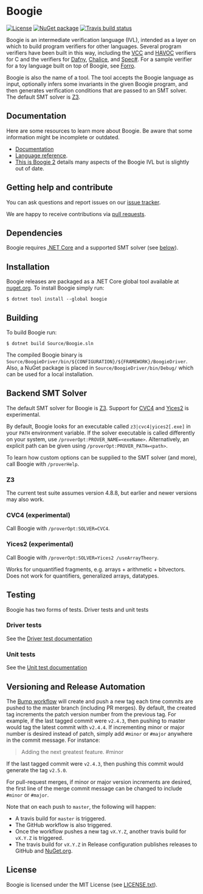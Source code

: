 # Boogie

[![License][license-badge]](LICENSE.txt)
[![NuGet package][nuget-badge]][nuget]
[![Travis build status][travis-badge]][travis]

Boogie is an intermediate verification language (IVL), intended as a layer on
which to build program verifiers for other languages. Several program verifiers
have been built in this way, including the
[VCC](https://github.com/microsoft/vcc) and
[HAVOC](https://www.microsoft.com/en-us/research/project/havoc) verifiers for C
and the verifiers for [Dafny](https://github.com/dafny-lang/dafny),
[Chalice](https://www.microsoft.com/en-us/research/project/chalice), and
[Spec#](https://www.microsoft.com/en-us/research/project/spec).
For a sample verifier for a toy language built on top of Boogie, see
[Forro](https://github.com/boogie-org/forro).

Boogie is also the name of a tool. The tool accepts the Boogie language as
input, optionally infers some invariants in the given Boogie program, and then
generates verification conditions that are passed to an SMT solver. The default
SMT solver is [Z3](https://github.com/Z3Prover/z3).

## Documentation

Here are some resources to learn more about Boogie. Be aware that some
information might be incomplete or outdated.

* [Documentation](https://boogie-docs.readthedocs.org/en/latest/)
* [Language reference](https://boogie-docs.readthedocs.org/en/latest/LangRef.html).
* [This is Boogie 2](https://research.microsoft.com/en-us/um/people/leino/papers/krml178.pdf)
  details many aspects of the Boogie IVL but is slightly out of date.

## Getting help and contribute

You can ask questions and report issues on our [issue tracker](https://github.com/boogie-org/boogie/issues).

We are happy to receive contributions via [pull requests](https://github.com/boogie-org/boogie/pulls).

## Dependencies

Boogie requires [.NET Core](https://dotnet.microsoft.com) and a supported SMT
solver (see [below](#backend-smt-solver)).

## Installation

Boogie releases are packaged as a .NET Core global tool available at
[nuget.org][nuget]. To install Boogie simply run:

```
$ dotnet tool install --global boogie
```

## Building

To build Boogie run:

```
$ dotnet build Source/Boogie.sln
```

The compiled Boogie binary is
`Source/BoogieDriver/bin/${CONFIGURATION}/${FRAMEWORK}/BoogieDriver`. Also, a
NuGet package is placed in `Source/BoogieDriver/bin/Debug/` which can be used
for a local installation.

## Backend SMT Solver

The default SMT solver for Boogie is [Z3](https://github.com/Z3Prover/z3).
Support for [CVC4](https://cvc4.github.io/) and
[Yices2](https://yices.csl.sri.com/) is experimental.

By default, Boogie looks for an executable called `z3|cvc4|yices2[.exe]` in your
`PATH` environment variable. If the solver executable is called differently on
your system, use `/proverOpt:PROVER_NAME=<exeName>`. Alternatively, an explicit
path can be given using `/proverOpt:PROVER_PATH=<path>`.

To learn how custom options can be supplied to the SMT solver (and more), call
Boogie with `/proverHelp`.

### Z3

The current test suite assumes version 4.8.8, but earlier and newer versions may
also work.

### CVC4 (experimental)

Call Boogie with `/proverOpt:SOLVER=CVC4`.

### Yices2 (experimental)

Call Boogie with `/proverOpt:SOLVER=Yices2 /useArrayTheory`.

Works for unquantified fragments, e.g. arrays + arithmetic + bitvectors. Does
not work for quantifiers, generalized arrays, datatypes.

## Testing

Boogie has two forms of tests. Driver tests and unit tests

### Driver tests

See the [Driver test documentation](Test/README.md)

### Unit tests

See the [Unit test documentation](Source/UnitTests/README.md)

## Versioning and Release Automation

The [Bump workflow](.github/workflows/main.yml) will create and push a new tag
each time commits are pushed to the master branch (including PR merges). By
default, the created tag increments the patch version number from the previous
tag. For example, if the last tagged commit were `v2.4.3`, then pushing to
master would tag the latest commit with `v2.4.4`. If incrementing minor or major
number is desired instead of patch, simply add `#minor` or `#major` anywhere in
the commit message. For instance:

> Adding the next greatest feature. #minor

If the last tagged commit were `v2.4.3`, then pushing this commit would generate
the tag `v2.5.0`.

For pull-request merges, if minor or major version increments are desired, the
first line of the merge commit message can be changed to include `#minor` or
`#major`.

Note that on each push to `master`, the following will happen:
* A travis build for `master` is triggered.
* The GitHub workflow is also triggered.
* Once the workflow pushes a new tag `vX.Y.Z`, another travis build for `vX.Y.Z`
  is triggered.
* The travis build for `vX.Y.Z` in Release configuration publishes releases to
  GitHub and [NuGet.org][nuget].

## License

Boogie is licensed under the MIT License (see [LICENSE.txt](LICENSE.txt)).

[license-badge]: https://img.shields.io/github/license/boogie-org/boogie?color=blue
[nuget]:         https://www.nuget.org/packages/Boogie
[nuget-badge]:   https://img.shields.io/nuget/v/Boogie
[travis]:        https://travis-ci.com/boogie-org/boogie
[travis-badge]:  https://travis-ci.com/boogie-org/boogie.svg?branch=master
[jenkins]:       #FIXME
[jenkins-badge]: https://pmbuilds.inf.ethz.ch/buildStatus/icon?job=boogie

